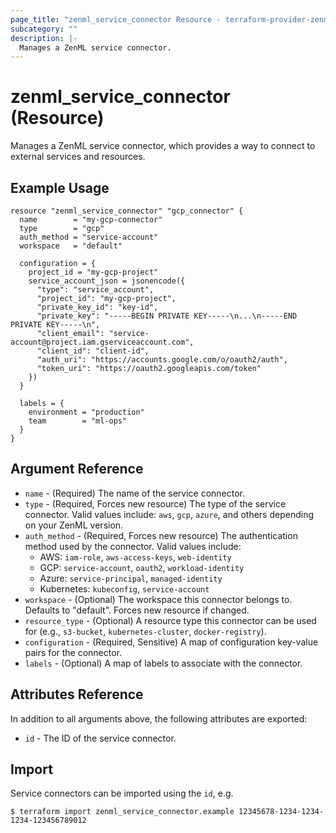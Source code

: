 ```yaml
---
page_title: "zenml_service_connector Resource - terraform-provider-zenml"
subcategory: ""
description: |-
  Manages a ZenML service connector.
---
```


# zenml_service_connector (Resource)

Manages a ZenML service connector, which provides a way to connect to external services and resources.

## Example Usage

```hcl
resource "zenml_service_connector" "gcp_connector" {
  name        = "my-gcp-connector"
  type        = "gcp"
  auth_method = "service-account"
  workspace   = "default"
  
  configuration = {
    project_id = "my-gcp-project"
    service_account_json = jsonencode({
      "type": "service_account",
      "project_id": "my-gcp-project",
      "private_key_id": "key-id",
      "private_key": "-----BEGIN PRIVATE KEY-----\n...\n-----END PRIVATE KEY-----\n",
      "client_email": "service-account@project.iam.gserviceaccount.com",
      "client_id": "client-id",
      "auth_uri": "https://accounts.google.com/o/oauth2/auth",
      "token_uri": "https://oauth2.googleapis.com/token"
    })
  }
  
  labels = {
    environment = "production"
    team        = "ml-ops"
  }
}
```

## Argument Reference

* `name` - (Required) The name of the service connector.
* `type` - (Required, Forces new resource) The type of the service connector. Valid values include: `aws`, `gcp`, `azure`, and others depending on your ZenML version.
* `auth_method` - (Required, Forces new resource) The authentication method used by the connector. Valid values include:
  * AWS: `iam-role`, `aws-access-keys`, `web-identity`
  * GCP: `service-account`, `oauth2`, `workload-identity`
  * Azure: `service-principal`, `managed-identity`
  * Kubernetes: `kubeconfig`, `service-account`
* `workspace` - (Optional) The workspace this connector belongs to. Defaults to "default". Forces new resource if changed.
* `resource_type` - (Optional) A resource type this connector can be used for (e.g., `s3-bucket`, `kubernetes-cluster`, `docker-registry`).
* `configuration` - (Required, Sensitive) A map of configuration key-value pairs for the connector.
* `labels` - (Optional) A map of labels to associate with the connector.

## Attributes Reference

In addition to all arguments above, the following attributes are exported:

* `id` - The ID of the service connector.

## Import

Service connectors can be imported using the `id`, e.g.

```
$ terraform import zenml_service_connector.example 12345678-1234-1234-1234-123456789012
```